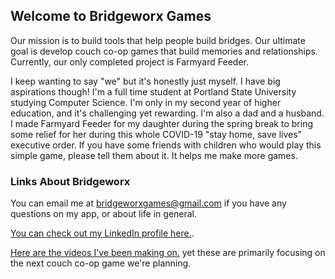 ## Welcome to Bridgeworx Games

Our mission is to build tools that help people build bridges. Our ultimate goal is develop couch co-op games that build memories and relationships. Currently, our only completed project is Farmyard Feeder.

I keep wanting to say "we" but it's honestly just myself. I have big aspirations though! I'm a full time student at Portland State University studying Computer Science. I'm only in my second year of higher education, and it's challenging yet rewarding. I'm also a dad and a husband. I made Farmyard Feeder for my daughter during the spring break to bring some relief for her during this whole COVID-19 "stay home, save lives" executive order. If you have some friends with children who would play this simple game, please tell them about it. It helps me make more games.

### Links About Bridgeworx

You can email me at bridgeworxgames@gmail.com if you have any questions on my app, or about life in general.

[You can check out my LinkedIn profile here.](https://www.linkedin.com/in/william-mcintosh-7a080351/).

[Here are the videos I've been making on.](https://www.youtube.com/channel/UC4FZcQOejhSe9MbgDCo7dpg/videos?view_as=subscriber) yet these are primarily focusing on the next couch co-op game we're planning.

